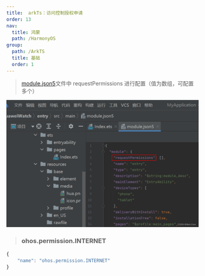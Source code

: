 ```yaml
---
title:  arkTs：访问控制授权申请
order: 13
nav:
  title: 鸿蒙
  path: /HarmonyOS
group:
  path: /ArkTS
  title: 基础
  order: 1
---
```


> [module.json5](https://so.csdn.net/so/search?q=module.json5&spm=1001.2101.3001.7020)文件中 requestPermissions 进行配置（值为数组，可配置多个）

![img](./assets/21e30dea56964818aab0cb43596c916f.png)

> ### ohos.permission.INTERNET

```ts
{
    "name": "ohos.permission.INTERNET"
}
```

